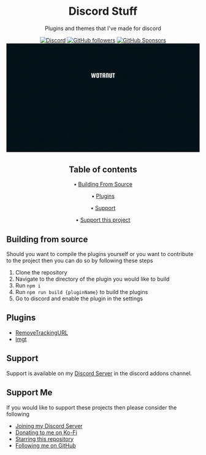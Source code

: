 <div align="center">
    <h1>Discord Stuff</h1>
    <p>Plugins and themes that I've made for discord</p>
    <a href="https://discord.gg/2w5KSXjhGe"><img alt="Discord" src="https://img.shields.io/discord/939479619587952640?logo=discord&style=for-the-badge"></a>  <a href="https://github.com/wotanut"><img alt="GitHub followers" src="https://img.shields.io/github/followers/wotanut?logo=github&style=for-the-badge"></a> <a href=" https://github.com/sponsors/wotanut"><img alt="GitHub Sponsors" src="https://img.shields.io/github/sponsors/wotanut?style=for-the-badge"></a>
</div>

<img src="https://github.com/wotanut/wotanut/blob/main/banner.gif?raw=true">

<!-- TOC -->

<div align="center">
    <h2>Table of contents</h2>
    <p>• <a href="#building-from-source"> Building From Source </a></p>
    <p>• <a href="#plugins"> Plugins </a></p>
    <!-- <p>• <a href="#themes"> Themes </a></p> -->
    <p>• <a href="#support"> Support</a></p>
    <p>• <a href="#support-me">Support this project</a></p>
</div>

<!-- /TOC -->

<!-- building from source> -->

## Building from source
Should you want to compile the plugins yourself or you want to contribute to the project then you can do so by following these steps
1. Clone the repository
2. Navigate to the directory of the plugin you would like to build
3. Run `npm i`
4. Run `npm run build {pluginName}` to build the plugins
5. Go to discord and enable the plugin in the settings

## Plugins
- [RemoveTrackingURL](https://github.com/wotanut/BetterDiscordStuff/tree/main/plugins/removeTrackingURL)
- [lmgt](https://github.com/wotanut/BetterDiscordStuff/tree/main/plugins/lmgt)

<!-- Themes -->

<!-- ## Themes -->

<!-- -->

## Support
Support is available on my [Discord Server](https://discord.gg/2w5KSXjhGe) in the discord addons channel.

## Support Me
If you would like to support these projects then please consider the following
- [Joining my Discord Server](https://discord.gg/2w5KSXjhGe)
- [Donating to me on Ko-Fi](https://ko-fi.com/wotanut)
- [Starring this repository](#)
- [Following me on GitHub](https://github.com/wotanut)
